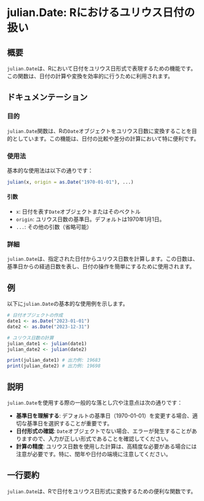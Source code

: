 <!--
Meta Description: # julian.Date: Rにおけるユリウス日付の扱い ## 概要 `julian.Date`は、Rにおいて日付をユリウス日形式で表現するための機能です。この関数は、日付の計算や変換を効率的に行うために利用されます。 ## ドキュメンテーション ### 目的 `julian.Date`関数は、R...
Meta Keywords: date, julian, origin, 1970, date1
-->

# julian.Date: Rにおけるユリウス日付の扱い

## 概要
`julian.Date`は、Rにおいて日付をユリウス日形式で表現するための機能です。この関数は、日付の計算や変換を効率的に行うために利用されます。

## ドキュメンテーション
### 目的
`julian.Date`関数は、Rの`Date`オブジェクトをユリウス日数に変換することを目的としています。この機能は、日付の比較や差分の計算において特に便利です。

### 使用法
基本的な使用法は以下の通りです：

```R
julian(x, origin = as.Date("1970-01-01"), ...)
```

#### 引数
- `x`: 日付を表す`Date`オブジェクトまたはそのベクトル
- `origin`: ユリウス日数の基準日。デフォルトは1970年1月1日。
- `...`: その他の引数（省略可能）

### 詳細
`julian.Date`は、指定された日付からユリウス日数を計算します。この日数は、基準日からの経過日数を表し、日付の操作を簡単にするために使用されます。

## 例
以下に`julian.Date`の基本的な使用例を示します。

```R
# 日付オブジェクトの作成
date1 <- as.Date("2023-01-01")
date2 <- as.Date("2023-12-31")

# ユリウス日数の計算
julian_date1 <- julian(date1)
julian_date2 <- julian(date2)

print(julian_date1) # 出力例: 19683
print(julian_date2) # 出力例: 19698
```

## 説明
`julian.Date`を使用する際の一般的な落とし穴や注意点は次の通りです：

- **基準日を理解する**: デフォルトの基準日（1970-01-01）を変更する場合、適切な基準日を選択することが重要です。
- **日付形式の確認**: `Date`オブジェクトでない場合、エラーが発生することがありますので、入力が正しい形式であることを確認してください。
- **計算の精度**: ユリウス日数を使用した計算は、高精度な必要がある場合には注意が必要です。特に、閏年や日付の端境に注意してください。

## 一行要約
`julian.Date`は、Rで日付をユリウス日形式に変換するための便利な関数です。